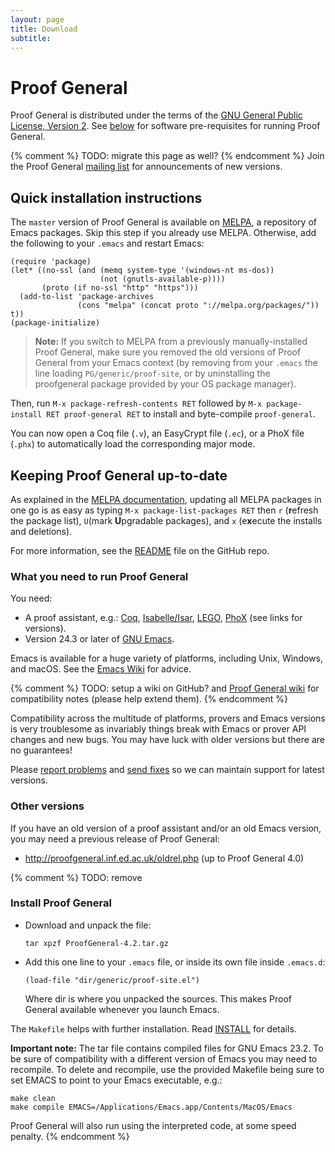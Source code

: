 ```yaml
---
layout: page
title: Download
subtitle:
---
```


# Proof General

Proof General is distributed under the terms of the [GNU General Public
License, Version 2](https://github.com/ProofGeneral/PG/blob/master/COPYING).
See [below](#prereq) for software pre-requisites for running
Proof General.

{% comment %} TODO: migrate this page as well? {% endcomment %}
Join the Proof General [mailing list](http://proofgeneral.inf.ed.ac.uk/mailinglist)
for announcements of new versions.

## Quick installation instructions

The `master` version of Proof General is available on
[MELPA](https://melpa.org/), a repository of Emacs packages.
Skip this step if you already use MELPA. Otherwise, add the following
to your `.emacs` and restart Emacs:

```elisp
(require 'package)
(let* ((no-ssl (and (memq system-type '(windows-nt ms-dos))
                    (not (gnutls-available-p))))
       (proto (if no-ssl "http" "https")))
  (add-to-list 'package-archives
               (cons "melpa" (concat proto "://melpa.org/packages/")) t))
(package-initialize)
```

> **Note:** If you switch to MELPA from a previously manually-installed
> Proof General, make sure you removed the old versions of Proof General
> from your Emacs context (by removing from your `.emacs` the line
> loading `PG/generic/proof-site`, or by uninstalling the proofgeneral
> package provided by your OS package manager).

Then, run `M-x package-refresh-contents RET` followed by
`M-x package-install RET proof-general RET` to install and
byte-compile `proof-general`.

You can now open a Coq file (`.v`), an EasyCrypt file (`.ec`), or a
PhoX file (`.phx`) to automatically load the corresponding major mode.

## Keeping Proof General up-to-date

As explained in the [MELPA documentation](https://melpa.org/#/getting-started), updating all MELPA packages in one go is as easy as typing
`M-x package-list-packages RET` then `r` (**r**efresh the package list), `U`(mark **U**pgradable packages), and `x` (e**x**ecute the installs and deletions).

For more information, see the
[README](https://github.com/ProofGeneral/PG#readme) file on the GitHub
repo.

### <a name="prereq"></a>What you need to run Proof General

You need:

- A proof assistant, e.g.:
  [Coq](https://github.com/ProofGeneral/PG/blob/master/coq/README),
  [Isabelle/Isar](https://github.com/ProofGeneral/PG/blob/master/isar/README),
  [LEGO](https://github.com/ProofGeneral/PG/blob/master/lego/README),
  [PhoX](https://github.com/ProofGeneral/PG/blob/master/phox/README)
  (see links for versions).
- Version 24.3 or later of [GNU Emacs](http://www.gnu.org/software/emacs/).

Emacs is available for a huge variety of platforms, including Unix,
Windows, and macOS. See the [Emacs Wiki](http://www.emacswiki.org)
for advice.

{% comment %} TODO: setup a wiki on GitHub?
and [Proof General wiki](https://github.com/ProofGeneral/PG/wiki)
for compatibility notes
(please help extend them).
{% endcomment %}

Compatibility across the multitude of platforms, provers and Emacs
versions is very troublesome as invariably things break with Emacs or
prover API changes and new bugs. You may have luck with older versions
but there are no guarantees!

Please [report problems](https://github.com/ProofGeneral/PG/issues)
and [send fixes](https://github.com/ProofGeneral/PG/pulls) so we can maintain
support for latest versions.

### Other versions

If you have an old version of a proof assistant and/or an old Emacs
version, you may need a previous release of Proof General:

- <http://proofgeneral.inf.ed.ac.uk/oldrel.php> (up to Proof General 4.0)


{% comment %} TODO: remove
### Install Proof General

- Download and unpack the file:

  `tar xpzf ProofGeneral-4.2.tar.gz`

- Add this one line to your `.emacs` file, or inside its own file
  inside `.emacs.d`:

  `(load-file "dir/generic/proof-site.el")`

  Where dir is where you unpacked the sources. This makes Proof
  General available whenever you launch Emacs.

The `Makefile` helps with further installation. Read
[INSTALL](https://github.com/ProofGeneral/PG/blob/master/INSTALL)
for details.

**Important note:** The tar file contains compiled files for GNU Emacs
23.2. To be sure of compatibility with a different version of Emacs you
may need to recompile. To delete and recompile, use the provided
Makefile being sure to set EMACS to point to your Emacs executable,
e.g.:

`make clean`  
`make compile EMACS=/Applications/Emacs.app/Contents/MacOS/Emacs`

Proof General will also run using the interpreted code, at some speed
penalty.
{% endcomment %}
